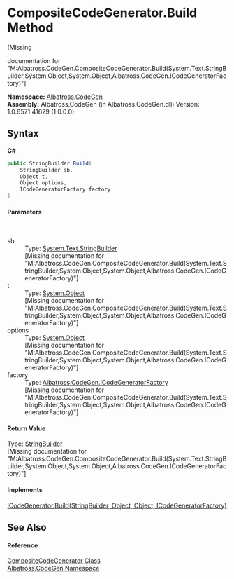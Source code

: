 # CompositeCodeGenerator.Build Method 
 

\[Missing <summary> documentation for "M:Albatross.CodeGen.CompositeCodeGenerator.Build(System.Text.StringBuilder,System.Object,System.Object,Albatross.CodeGen.ICodeGeneratorFactory)"\]

**Namespace:**&nbsp;<a href="N_Albatross_CodeGen.md">Albatross.CodeGen</a><br />**Assembly:**&nbsp;Albatross.CodeGen (in Albatross.CodeGen.dll) Version: 1.0.6571.41629 (1.0.0.0)

## Syntax

**C#**<br />
``` C#
public StringBuilder Build(
	StringBuilder sb,
	Object t,
	Object options,
	ICodeGeneratorFactory factory
)
```


#### Parameters
&nbsp;<dl><dt>sb</dt><dd>Type: <a href="http://msdn2.microsoft.com/en-us/library/y9sxk6fy" target="_blank">System.Text.StringBuilder</a><br />\[Missing <param name="sb"/> documentation for "M:Albatross.CodeGen.CompositeCodeGenerator.Build(System.Text.StringBuilder,System.Object,System.Object,Albatross.CodeGen.ICodeGeneratorFactory)"\]</dd><dt>t</dt><dd>Type: <a href="http://msdn2.microsoft.com/en-us/library/e5kfa45b" target="_blank">System.Object</a><br />\[Missing <param name="t"/> documentation for "M:Albatross.CodeGen.CompositeCodeGenerator.Build(System.Text.StringBuilder,System.Object,System.Object,Albatross.CodeGen.ICodeGeneratorFactory)"\]</dd><dt>options</dt><dd>Type: <a href="http://msdn2.microsoft.com/en-us/library/e5kfa45b" target="_blank">System.Object</a><br />\[Missing <param name="options"/> documentation for "M:Albatross.CodeGen.CompositeCodeGenerator.Build(System.Text.StringBuilder,System.Object,System.Object,Albatross.CodeGen.ICodeGeneratorFactory)"\]</dd><dt>factory</dt><dd>Type: <a href="T_Albatross_CodeGen_ICodeGeneratorFactory.md">Albatross.CodeGen.ICodeGeneratorFactory</a><br />\[Missing <param name="factory"/> documentation for "M:Albatross.CodeGen.CompositeCodeGenerator.Build(System.Text.StringBuilder,System.Object,System.Object,Albatross.CodeGen.ICodeGeneratorFactory)"\]</dd></dl>

#### Return Value
Type: <a href="http://msdn2.microsoft.com/en-us/library/y9sxk6fy" target="_blank">StringBuilder</a><br />\[Missing <returns> documentation for "M:Albatross.CodeGen.CompositeCodeGenerator.Build(System.Text.StringBuilder,System.Object,System.Object,Albatross.CodeGen.ICodeGeneratorFactory)"\]

#### Implements
<a href="M_Albatross_CodeGen_ICodeGenerator_Build.md">ICodeGenerator.Build(StringBuilder, Object, Object, ICodeGeneratorFactory)</a><br />

## See Also


#### Reference
<a href="T_Albatross_CodeGen_CompositeCodeGenerator.md">CompositeCodeGenerator Class</a><br /><a href="N_Albatross_CodeGen.md">Albatross.CodeGen Namespace</a><br />